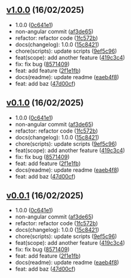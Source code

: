 ## [v1.0.0](https://www.my-remote.com/tags) (16/02/2025)

- 1.0.0 ([0c641e1](https://www.my-remote.com/commit/0c641e138f6f0444e000aa94ba73ded43e64bb0d))
- non-angular commit ([af3de65](https://www.my-remote.com/commit/af3de657a96e147a754aada186e82eff9fb69e8f))
- refactor: refactor code ([1fc572b](https://www.my-remote.com/commit/1fc572b7f06d41a47ffbb68346e6e8b40151c364))
- docs(changelog): 1.0.0 ([15c8421](https://www.my-remote.com/commit/15c842112a48dd3f2f3626618f2082ff490993aa))
- chore(scripts): update scripts ([9ef5c96](https://www.my-remote.com/commit/9ef5c9613507477a2a623866c6cf761fd82fe4d9))
- feat(scope): add another feature ([419c3c4](https://www.my-remote.com/commit/419c3c4b31a49ae34ff864b410561b702a23732d))
- fix: fix bug ([8571409](https://www.my-remote.com/commit/85714090b9e9b4b6ec75f582f410b143ab07baa8))
- feat: add feature ([2f1e1fb](https://www.my-remote.com/commit/2f1e1fb260bed994b205a7ece05a9ca3e940f0dd))
- docs(readme): update readme ([eaeb4f8](https://www.my-remote.com/commit/eaeb4f81c0dff187b92fd2e82ed9fb648a373ecd))
- feat: add baz ([47d00cf](https://www.my-remote.com/commit/47d00cfd88c6ec3c6ad8f2f5b79183b815930521))

## [v0.1.0](https://www.my-remote.com/tags) (16/02/2025)

- 1.0.0 ([0c641e1](https://www.my-remote.com/commit/0c641e138f6f0444e000aa94ba73ded43e64bb0d))
- non-angular commit ([af3de65](https://www.my-remote.com/commit/af3de657a96e147a754aada186e82eff9fb69e8f))
- refactor: refactor code ([1fc572b](https://www.my-remote.com/commit/1fc572b7f06d41a47ffbb68346e6e8b40151c364))
- docs(changelog): 1.0.0 ([15c8421](https://www.my-remote.com/commit/15c842112a48dd3f2f3626618f2082ff490993aa))
- chore(scripts): update scripts ([9ef5c96](https://www.my-remote.com/commit/9ef5c9613507477a2a623866c6cf761fd82fe4d9))
- feat(scope): add another feature ([419c3c4](https://www.my-remote.com/commit/419c3c4b31a49ae34ff864b410561b702a23732d))
- fix: fix bug ([8571409](https://www.my-remote.com/commit/85714090b9e9b4b6ec75f582f410b143ab07baa8))
- feat: add feature ([2f1e1fb](https://www.my-remote.com/commit/2f1e1fb260bed994b205a7ece05a9ca3e940f0dd))
- docs(readme): update readme ([eaeb4f8](https://www.my-remote.com/commit/eaeb4f81c0dff187b92fd2e82ed9fb648a373ecd))
- feat: add baz ([47d00cf](https://www.my-remote.com/commit/47d00cfd88c6ec3c6ad8f2f5b79183b815930521))

## [v0.0.1](https://www.my-remote.com/tags) (16/02/2025)

- 1.0.0 ([0c641e1](https://www.my-remote.com/commit/0c641e138f6f0444e000aa94ba73ded43e64bb0d))
- non-angular commit ([af3de65](https://www.my-remote.com/commit/af3de657a96e147a754aada186e82eff9fb69e8f))
- refactor: refactor code ([1fc572b](https://www.my-remote.com/commit/1fc572b7f06d41a47ffbb68346e6e8b40151c364))
- docs(changelog): 1.0.0 ([15c8421](https://www.my-remote.com/commit/15c842112a48dd3f2f3626618f2082ff490993aa))
- chore(scripts): update scripts ([9ef5c96](https://www.my-remote.com/commit/9ef5c9613507477a2a623866c6cf761fd82fe4d9))
- feat(scope): add another feature ([419c3c4](https://www.my-remote.com/commit/419c3c4b31a49ae34ff864b410561b702a23732d))
- fix: fix bug ([8571409](https://www.my-remote.com/commit/85714090b9e9b4b6ec75f582f410b143ab07baa8))
- feat: add feature ([2f1e1fb](https://www.my-remote.com/commit/2f1e1fb260bed994b205a7ece05a9ca3e940f0dd))
- docs(readme): update readme ([eaeb4f8](https://www.my-remote.com/commit/eaeb4f81c0dff187b92fd2e82ed9fb648a373ecd))
- feat: add baz ([47d00cf](https://www.my-remote.com/commit/47d00cfd88c6ec3c6ad8f2f5b79183b815930521))

